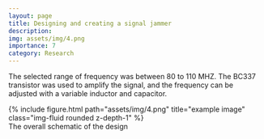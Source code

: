 ```yaml
---
layout: page
title: Designing and creating a signal jammer
description: 
img: assets/img/4.png
importance: 7
category: Research
---
```


The selected range of frequency was between 80 to 110 MHZ. The BC337 transistor was used to amplify the signal, and the frequency can be adjusted with a variable inductor and capacitor.


<div class="row">
    <div class="col-sm mt-3 mt-md-0">
        {% include figure.html path="assets/img/4.png" title="example image" class="img-fluid rounded z-depth-1" %}
    </div>
</div>
<div class="caption">
    The overall schematic of the design
</div>


